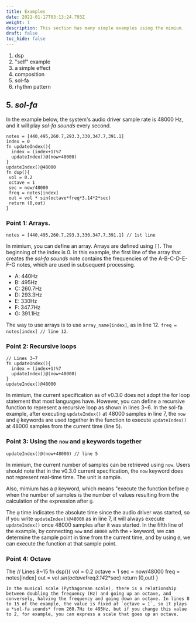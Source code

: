 ```yaml
---
title: Examples
date: 2021-01-17T03:13:24.793Z
weight: 1
description: This section has many simple examples using the mimium.
draft: false
toc_hide: false
---
```

1. dsp
2. "self" example
3. a simple effect
4. composition
5. sol-fa
6. rhythm pattern


## 5. *sol-fa*

In the example below, the system's audio driver sample rate is 48000 Hz, and it will play *sol-fa sounds* every second.

```abc.mmm
notes = [440,495,260.7,293.3,330,347.7,391.1]
index = 0
fn updateIndex(){
  index = (index+1)%7
  updateIndex()@(now+48000)
}
updateIndex()@48000
fn dsp(){
 vol = 0.2
 octave = 1
 sec = now/48000
 freq = notes[index]
 out = vol * sin(octave*freq*3.14*2*sec)
 return (0,out)
}
```

### Point 1: Arrays.

`notes = [440,495,260.7,293.3,330,347.7,391.1] // 1st line`

In mimium, you can define an array. Arrays are defined using `[]`. The beginning of the index is 0.
In this example, the first line of the array that creates the *sol-fa sounds* note contains the frequencies of the A-B-C-D-E-F-G notes, which are used in subsequent processing.

- A: 440Hz
- B: 495Hz
- C: 260.7Hz
- D: 293.3Hz
- E: 330Hz
- F: 347.7Hz
- G: 391.1Hz

The way to use arrays is to use `array_name[index]`, as in line 12.
`freq = notes[index] // line 12`.

### Point 2: Recursive loops

```
// Lines 3~7
fn updateIndex(){
  index = (index+1)%7
  updateIndex()@(now+48000)
}
updateIndex()@48000
```

In mimium, the current specification as of v0.3.0 does not adopt the for loop statement that most languages have. However, you can define a recursive function to represent a recursive loop as shown in lines 3~6.
In the sol-fa example, after executing `updateIndex()` at 48000 samples in line 7, the `now` and `@` keywords are used together in the function to execute `updateIndex()` at 48000 samples from the current time (line 5).

### Point 3: Using the `now` and `@` keywords together

`updateIndex()@(now+48000) // line 5`

In mimium, the current number of samples can be retrieved using `now`. Users should note that in the v0.3.0 current specification, the `now` keyword does not represent real-time time. The unit is sample.

Also, mimium has a `@` keyword, which means "execute the function before `@` when the number of samples is the number of values resulting from the calculation of the expression after `@`.

The `@` time indicates the absolute time since the audio driver was started, so if you write `updateIndex()@48000` as in line 7, it will always execute `updateIndex()` once 48000 samples after it was started.
In the fifth line of the example, by connecting `now` and `48000` with the `+` keyword, we can determine the sample point in time from the current time, and by using `@`, we can execute the function at that sample point.

### Point 4: Octave

The 
// Lines 8~15
fn dsp(){
 vol = 0.2
 octave = 1
 sec = now/48000
 freq = notes\[index]
 out = vol  *sin(octave*freq*3.14*2*sec)
 return (0,out)
}

```
In the musical scale (Pythagorean scale), there is a relationship between doubling the frequency (Hz) and going up an octave, and conversely, halving the frequency and going down an octave. In lines 8 to 15 of the example, the value is fixed at `octave = 1`, so it plays a *sol-fa sounds* from 260.7Hz to 495Hz, but if you change this value to 2, for example, you can express a scale that goes up an octave.
```